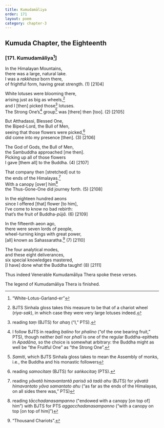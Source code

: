 ```yaml
---
title: Kumudamāliya
order: 171
layout: poem
category: chapter-3
---
```


## Kumuda Chapter, the Eighteenth

### \[171. Kumudamāliya[^1]\]

In the Himalayan Mountains,  
there was a large, natural lake.  
I was a *rakkhasa* born there,  
of frightful form, having great strength. (1) \[2104\]

White lotuses were blooming there,  
arising just as big as wheels,[^2]  
and I \[then\] picked those[^3] lotuses.  
The Strong One’s[^4] group[^5] was \[there\] then \[too\]. (2) \[2105\]

But Atthadassi, Blessed One,  
the Biped-Lord, the Bull of Men,  
seeing that those flowers were picked,[^6]  
did come into my presence \[then\]. (3) \[2106\]

The God of Gods, the Bull of Men,  
the Sambuddha approached \[me then\].  
Picking up all of those flowers  
I gave \[them all\] to the Buddha. (4) \[2107\]

That company then \[stretched\] out to  
the ends of the Himalayas.[^7]  
With a canopy \[over\] him[^8]  
the Thus-Gone-One did journey forth. (5) \[2108\]

In the eighteen hundred aeons  
since I offered \[that\] flower \[to him\],  
I’ve come to know no bad rebirth:  
that’s the fruit of Buddha-*pūjā*. (6) \[2109\]

In the fifteenth aeon ago,  
there were seven lords of people,  
wheel-turning kings with great power,  
\[all\] known as Sahassaratha.[^9] (7) \[2110\]

The four analytical modes,  
and these eight deliverances,  
six special knowledges mastered,  
\[I have\] done what the Buddha taught! (8) \[2111\]

Thus indeed Venerable Kumudamāliya Thera spoke these verses.

The legend of Kumudamāliya Thera is finished.

[^1]: “White-Lotus-Garland-er”

[^2]: BJTS Sinhala gloss takes this measure to be that of a chariot wheel (*riya-sak*), in which case they were very large lotuses indeed.

[^3]: reading *taṃ* (BJTS) for *ahaŋ* (“I,” PTS).

[^4]: I follow BJTS in reading *balino* for *phalino* (“of the one bearing fruit,” PTS), though neither *balī* nor *phalī* is one of the regular Buddha-epithets in *Apadāna*, so the choice is somewhat arbitrary: the Buddha might as well be “the Fruitful One” as “the Strong One”.

[^5]: *Samiti*, which BJTS Sinhala gloss takes to mean the Assembly of monks, i.e., the Buddha and his monastic followers

[^6]: reading *samocitaṃ* (BJTS) for *saṅkocitaŋ* (PTS).

[^7]: reading *yāvatā himavantantā parisā sā tadā ahu* (BJTS) for *yāvatā himavantato yāva samantato ahu* (“as far as the ends of the Himalayas, on all sides there was,” PTS)

[^8]: reading *tācchadanasampanno* ("endowed with a canopy \[on top of\] him”) with BJTS for PTS *aggacchadanasampanno* (“with a canopy on top \[on top of him\]”)

[^9]: “Thousand Chariots”.
